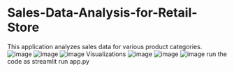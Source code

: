 # Sales-Data-Analysis-for-Retail-Store
This application analyzes sales data for various product categories.
![image](https://github.com/user-attachments/assets/712175e0-362c-42ed-aaf8-308ed0940417)
![image](https://github.com/user-attachments/assets/1b214092-c0c6-4f59-b4f8-12001d0472d0)
![image](https://github.com/user-attachments/assets/9099933e-fdc8-4129-be65-30b5459f8292)
Visualizations
![image](https://github.com/user-attachments/assets/5c4ea981-27f6-4e31-8359-7af7bc237762)
![image](https://github.com/user-attachments/assets/a8f02d0f-3c33-4136-a82a-e8ec04368378)
![image](https://github.com/user-attachments/assets/f661f57d-7eb3-4bae-93c9-fab0700f67c3)
run the code as streamlit run app.py



